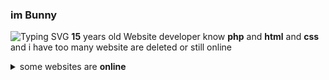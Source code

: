 ### im Bunny
![Typing SVG](https://readme-typing-svg.demolab.com?font=Fira+Code&pause=1000&width=435&lines=Hi+there%2C+im+bunny%F0%9F%91%8B;Website+Developer+%F0%9F%92%AD;2+Years+Web+Developer)
__15__ years old Website developer know __php__ and __html__ and __css__
and i have too many website are deleted or still online <details> <summary>some websites are <b>online</b>
</summary>
* http://web.bunnygg.rf.gd
<br>
* http://bunny.rf.gd
<br>
* http://dot.rf.gd
<br>
* http://mywebspace.rf.gd
</summary>
